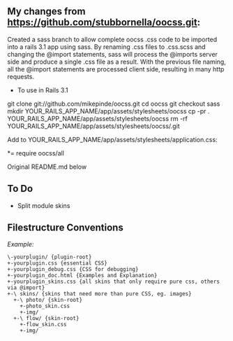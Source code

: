 ## My changes from https://github.com/stubbornella/oocss.git:

Created a sass branch to allow complete oocss .css code to be imported into a rails 3.1 app using sass.
By renaming .css files to .css.scss and changing the @import statements, sass will process the @imports
server side and produce a single .css file as a result. With the previous file naming, all the @import
statements are processed client side, resulting in many http requests.

* To use in Rails 3.1

git clone git://github.com/mikepinde/oocss.git
cd oocss
git checkout sass
mkdir YOUR_RAILS_APP_NAME/app/assets/stylesheets/oocss
cp -pr . YOUR_RAILS_APP_NAME/app/assets/stylesheets/oocss
rm -rf YOUR_RAILS_APP_NAME/app/assets/stylesheets/oocss/.git

Add to YOUR_RAILS_APP_NAME/app/assets/stylesheets/application.css:

 *= require oocss/all


Original README.md below



## To Do

* Split module skins   

## Filestructure Conventions

_Example:_  

    \-yourplugin/ {plugin-root}  
    +-yourplugin.css {essential CSS}  
    +-yourplugin_debug.css {CSS for debugging} 
    +-yourplugin_doc.html {Examples and Explanation}  
    +-yourplugin_skins.css {all skins that only require pure css, others via @import}  
    +-\ skins/ {skins that need more than pure CSS, eg. images}  
      +-\ photo/ {skin-root}  
        +-photo_skin.css  
        +-img/  
      +-\ flow/ {skin-root}  
        +-flow_skin.css  
        +-img/  
